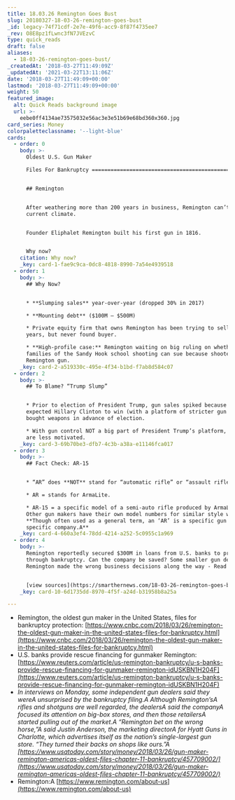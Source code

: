 ```yaml
---
title: 18.03.26 Remington Goes Bust
slug: 20180327-18-03-26-remington-goes-bust
_id: legacy-74f71cdf-2e7e-49f6-acc9-8f87f4735ee7
_rev: O8E8pz1fLwnc3fN7JVEzvC
type: quick_reads
draft: false
aliases:
  - 18-03-26-remington-goes-bust/
_createdAt: '2018-03-27T11:49:09Z'
_updatedAt: '2021-03-22T13:11:06Z'
date: '2018-03-27T11:49:09+00:00'
lastmod: '2018-03-27T11:49:09+00:00'
weight: 50
featured_image:
  alt: Quick Reads background image
  url: >-
    eebe0ff4134ae73575032e56ac3e3e51b69e68bd360x360.jpg
card_series: Money
colorpaletteclassname: '--light-blue'
cards:
  - order: 0
    body: >-
      Oldest U.S. Gun Maker  

      Files For Bankruptcy ============================================


      ## Remington


      After weathering more than 200 years in business, Remington can’t survive
      current climate.


      Founder Eliphalet Remington built his first gun in 1816.


      Why now?
    citation: Why now?
    _key: card-1-fae9c9ca-0dc8-4818-8990-7a54e4939518
  - order: 1
    body: >-
      ## Why Now?


      * **Slumping sales** year-over-year (dropped 30% in 2017)

      * **Mounting debt** ($100M – $500M)

      * Private equity firm that owns Remington has been trying to sell it for
      years, but never found buyer.

      * **High-profile case:** Remington waiting on big ruling on whether victim
      families of the Sandy Hook school shooting can sue because shooter used a
      Remington gun.
    _key: card-2-a519330c-495e-4f34-b1bd-f7ab8d584c07
  - order: 2
    body: >-
      ## To Blame? “Trump Slump”


      * Prior to election of President Trump, gun sales spiked because those who
      expected Hillary Clinton to win (with a platform of stricter gun control)
      bought weapons in advance of election.

      * With gun control NOT a big part of President Trump’s platform, buyers
      are less motivated.
    _key: card-3-69b70be3-dfb7-4c3b-a38a-e11146fca017
  - order: 3
    body: >-
      ## Fact Check: AR-15


      * “AR” does **NOT** stand for “automatic rifle” or “assault rifle.”

      * AR = stands for ArmaLite.

      * AR-15 = a specific model of a semi-auto rifle produced by ArmaLite.
      Other gun makers have their own model numbers for similar style weapons.A
      **Though often used as a general term, an ‘AR’ is a specific gun by a
      specific company.A**
    _key: card-4-660a3ef4-78dd-4214-a252-5c0955c1a969
  - order: 4
    body: >-
      Remington reportedly secured $300M in loans from U.S. banks to proceed
      through bankruptcy. Can the company be saved? Some smaller gun dealers say
      Remington made the wrong business decisions along the way - Read More:


      [view sources](https://smarthernews.com/18-03-26-remington-goes-bust/)
    _key: card-10-6d1735dd-8970-4f5f-a24d-b31958b8a25a

---
```

* Remington, the oldest gun maker in the United States, files for bankruptcy protection: [https://www.cnbc.com/2018/03/26/remington-the-oldest-gun-maker-in-the-united-states-files-for-bankruptcy.html](https://www.cnbc.com/2018/03/26/remington-the-oldest-gun-maker-in-the-united-states-files-for-bankruptcy.html)
* U.S. banks provide rescue financing for gunmaker Remington: [https://www.reuters.com/article/us-remington-bankruptcy/u-s-banks-provide-rescue-financing-for-gunmaker-remington-idUSKBN1H204F](https://www.reuters.com/article/us-remington-bankruptcy/u-s-banks-provide-rescue-financing-for-gunmaker-remington-idUSKBN1H204F)
* _In interviews on Monday, some independent gun dealers said they wereA unsurprised by the bankruptcy filing.A Although Remington’sA rifles and shotguns are well regarded, the dealersA said the companyA focused its attention on big-box stores, and then those retailersA started pulling out of the market.A_ _“Remington bet on the wrong horse,”A said Justin Anderson, the marketing directorA for Hyatt Guns in Charlotte, which advertises itself as the nation’s single-largest gun store. “They turned their backs on shops like ours.”A [https://www.usatoday.com/story/money/2018/03/26/gun-maker-remington-americas-oldest-files-chapter-11-bankruptcy/457709002/](https://www.usatoday.com/story/money/2018/03/26/gun-maker-remington-americas-oldest-files-chapter-11-bankruptcy/457709002/)_
* Remington:A [https://www.remington.com/about-us](https://www.remington.com/about-us)